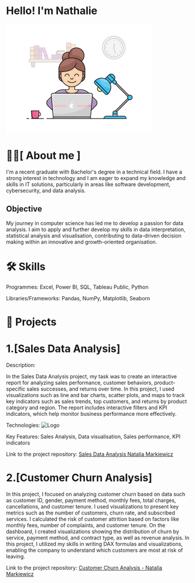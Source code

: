 
# Hello! I'm Nathalie
<img src="https://github.com/Nathalie246/Nathalie246/blob/main/mygif.gif" width="400" height="300" alt="Opis gifu">









# 🧑‍💻[ **About me** ]
I'm a recent graduate with Bachelor's degree in a technical field. I have a strong interest in technology and I am eager to expand my knowledge and skills in IT solutions, particularly in areas like software development, cybersecurity, and data analysis.


## **Objective**
My journey in computer science has led me to develop a passion for data analysis. I aim to apply and further develop my skills in data interpretation, statistical analysis and visualisation, contributing to data-driven decision making within an innovative and growth-oriented organisation.


# 🛠️ **Skills**


Programmes: Excel, Power BI, SQL, Tableau Public, Python

Libraries/Frameworks: Pandas, NumPy, Matplotlib, Seaborn




# 📂 **Projects**

# 1.[Sales Data Analysis]

Description: 

In the Sales Data Analysis project, my task was to create an interactive report for analyzing sales performance, customer behaviors, product-specific sales successes, and returns over time. In this project, I used visualizations such as line and bar charts, scatter plots, and maps to track key indicators such as sales trends, top customers, and returns by product category and region. The report includes interactive filters and KPI indicators, which help monitor business performance more effectively.

Technologies: <img src="https://github.com/user-attachments/assets/ffdce1fe-19c7-46b2-ac52-31773cb889d2" width="200" height="100" alt="Logo">



Key Features: Sales Analysis, Data visualisation, Sales performance, KPI indicators


Link to the project repository: [Sales Data Analysis Natalia Markiewicz](https://github.com/Nathalie246/Nathalie246/blob/main/Sales%20Data%20Analysis%20Natalia%20Markiewicz.pdf)




# 2.[Customer Churn Analysis]

In this project, I focused on analyzing customer churn based on data such as customer ID, gender, payment method, monthly fees, total charges, cancellations, and customer tenure. I used visualizations to present key metrics such as the number of customers, churn rate, and subscribed services. I calculated the risk of customer attrition based on factors like monthly fees, number of complaints, and customer tenure. On the dashboard, I created visualizations showing the distribution of churn by service, payment method, and contract type, as well as revenue analysis. In this project, I utilized my skills in writing DAX formulas and visualizations, enabling the company to understand which customers are most at risk of leaving.

Link to the project repository: [Customer Churn Analysis - Natalia Markiewicz](https://github.com/Nathalie246/Nathalie246/blob/main/Customer%20Churn%20Analysis%20Natalia%20Markiewicz.pdf)






